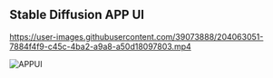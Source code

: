 ## Stable Diffusion APP UI


https://user-images.githubusercontent.com/39073888/204063051-7884f4f9-c45c-4ba2-a9a8-a50d18097803.mp4


![APPUI](https://user-images.githubusercontent.com/39073888/204058604-bd610fc3-14f4-48e0-811b-649eba442f77.png)
